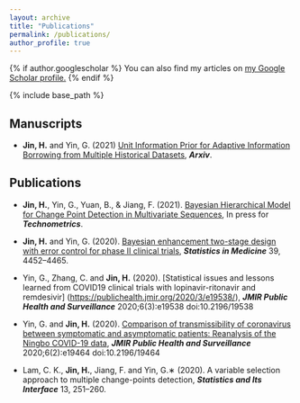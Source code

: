 ```yaml
---
layout: archive
title: "Publications"
permalink: /publications/
author_profile: true
---
```


{% if author.googlescholar %}
  You can also find my articles on <u><a href="{{author.googlescholar}}">my Google Scholar profile</a>.</u>
{% endif %}

{% include base_path %}


## **Manuscripts**

- **Jin, H.** and Yin, G. (2021) [Unit Information Prior for Adaptive Information Borrowing from Multiple Historical Datasets](http://jinhuaqing.github.io/files/UIP.pdf), ***Arxiv***.


## **Publications**
- **Jin, H.**, Yin, G., Yuan, B., & Jiang, F. (2021). [Bayesian Hierarchical Model for Change Point Detection in Multivariate Sequences](http://jinhuaqing.github.io/files/mulseq-tech-final-both.pdf), In press for ***Technometrics***.


- **Jin, H.** and Yin, G.
(2020). [Bayesian enhancement two-stage design with error control for
phase II clinical trials](http://jinhuaqing.github.io/files/BETEC.pdf), ***Statistics in Medicine*** 39, 4452–4465.

- Yin, G., Zhang, C. and **Jin, H.** (2020). 
[Statistical issues and lessons learned from COVID19 clinical trials with lopinavir-ritonavir and remdesivir]
(https://publichealth.jmir.org/2020/3/e19538/),
***JMIR Public Health and Surveillance***
2020;6(3):e19538 doi:10.2196/19538

- Yin, G. and **Jin, H.** (2020). 
[Comparison of transmissibility of coronavirus between symptomatic
and asymptomatic patients: Reanalysis of the Ningbo COVID-19 data](https://www.ncbi.nlm.nih.gov/pmc/articles/PMC7257483/),
***JMIR Public Health and Surveillance*** 2020;6(2):e19464 doi:10.2196/19464

- Lam, C. K., **Jin, H.**, Jiang, F. and Yin, G.∗ (2020). 
A variable selection approach to multiple change-points detection, ***Statistics and Its Interface*** 13, 251–260.